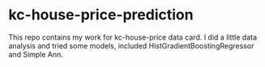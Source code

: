 # kc-house-price-prediction
This repo contains my work for kc-house-price data card. I did a little data analysis and tried some models, included HistGradientBoostingRegressor and Simple Ann.

